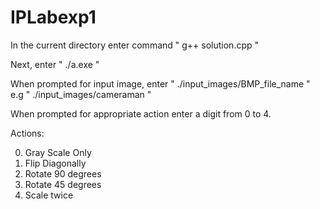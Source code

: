# IPLabexp1

In the current directory enter command " g++ solution.cpp " <br/>

Next, enter " ./a.exe " <br/>

When prompted for input image, enter " ./input_images/BMP_file_name " e.g " ./input_images/cameraman " <br/>

When prompted for appropriate action enter a digit from 0 to 4. <br/>

Actions:  <br/>

0. Gray Scale Only <br/>
1. Flip Diagonally <br/>
2. Rotate 90 degrees <br/>
3. Rotate 45 degrees <br/>
4. Scale twice <br/>
